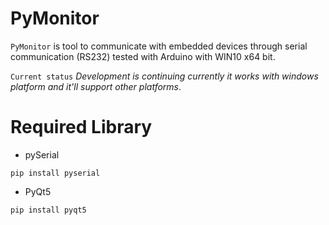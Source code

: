 # PyMonitor
 `PyMonitor` is tool to communicate with embedded devices through serial communication (RS232)
  tested with Arduino with WIN10 x64 bit.
  
  `Current status` *Development is continuing currently it works with windows platform and it'll support
  other platforms*.
  
# Required Library
  * pySerial
```
pip install pyserial
```
  * PyQt5
```
pip install pyqt5
```
